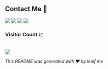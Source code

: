 ## Contact Me :speech_balloon:

[<img src = "https://img.shields.io/badge/telegram-blue.svg?&style=for-the-badge&logo=telegram&logoColor=white">](https://t.me/lliei0x) [<img src="https://img.shields.io/badge/lliei0x-%231DA1F2.svg?&style=for-the-badge&logo=twitter&logoColor=white" />](https://twitter.com/lliei0x) [<img src="https://img.shields.io/badge/github-%2312100E.svg?&style=for-the-badge&logo=github&logoColor=white" />](https://github.com/lliei) [<img src = "https://img.shields.io/badge/lliei0x-c14438.svg?&style=for-the-badge&logo=Gmail&logoColor=white">](mailto:lliei0x@gmail.com)


<p align="left"> 
  <h3>Visitor Count 📈</h3><br>
  <img src="https://profile-counter.glitch.me/leeifme/count.svg" />
</p>

*This README was generated with :heart: by leeif.me*
